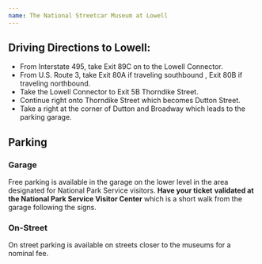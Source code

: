 ```yaml
---
name: The National Streetcar Museum at Lowell
---
```



## Driving Directions to Lowell:

* From Interstate 495, take Exit 89C on to the Lowell Connector.
* From U.S. Route 3, take Exit 80A if traveling southbound , Exit 80B if traveling northbound.
* Take the Lowell Connector to Exit 5B Thorndike Street.
* Continue right onto Thorndike Street which becomes Dutton Street.
* Take a right at the corner of Dutton and Broadway which leads to the parking garage.



## Parking

### Garage

Free parking is available in the garage on the lower level in the area designated for National Park Service visitors. **Have your ticket** **validated at the National Park Service Visitor Center** which is a short walk from the garage following the signs.

### On-Street

On street parking is available on streets closer to the museums for a nominal fee.

